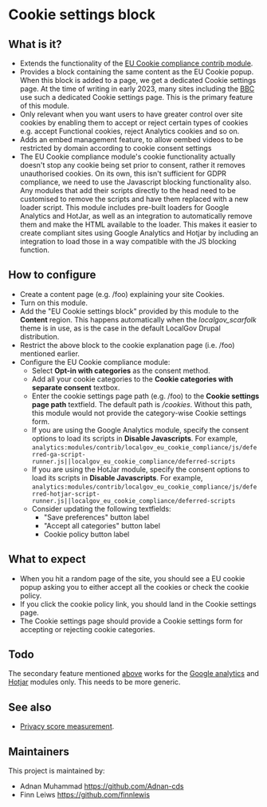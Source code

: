 # Cookie settings block

## What is it?
- Extends the functionality of the [EU Cookie compliance contrib module](https://www.drupal.org/project/eu_cookie_compliance).
- Provides a block containing the same content as the EU Cookie popup.  When this block is added to a page, we get a dedicated Cookie settings page.  At the time of writing in early 2023, many sites including the [BBC](https://www.bbc.co.uk/usingthebbc/cookies/how-can-i-change-my-bbc-cookie-settings/) use such a dedicated Cookie settings page.  This is the primary feature of this module.
- Only relevant when you want users to have greater control over site cookies by enabling them to accept or reject certain types of cookies e.g. accept Functional cookies, reject Analytics cookies and so on.
- Adds an embed management feature, to allow oembed videos to be restricted by domain according to cookie consent settings
- <a name="secondary-feature"></a>The EU Cookie compliance module's cookie functionality actually doesn't stop any cookie being set prior to consent, rather it removes unauthorised cookies. On its own, this isn't sufficient for GDPR compliance, we need to use the Javascript blocking functionality also. Any modules that add their scripts directly to the head need to be customised to remove the scripts and have them replaced with a new loader script. This module includes pre-built loaders for Google Analytics and HotJar, as well as an integration to automatically remove them and make the HTML available to the loader. This makes it easier to create compliant sites using Google Analytics and Hotjar by including an integration to load those in a way compatible with the JS blocking function.

## How to configure
- Create a content page (e.g. /foo) explaining your site Cookies.
- Turn on this module.
- Add the "EU Cookie settings block" provided by this module to the **Content** region.  This happens automatically when the *localgov_scarfolk* theme is in use, as is the case in the default LocalGov Drupal distribution.
- Restrict the above block to the cookie explanation page (i.e. /foo) mentioned earlier.
- Configure the EU Cookie compliance module:
  - Select **Opt-in with categories** as the consent method.
  - Add all your cookie categories to the **Cookie categories with separate consent** textbox.
  - Enter the cookie settings page path (e.g. /foo) to the **Cookie settings page path** textfield.  The default path is */cookies*.  Without this path, this module would not provide the category-wise Cookie settings form.
  - If you are using the Google Analytics module, specify the consent options to load its scripts in **Disable Javascripts**. For example, `analytics:modules/contrib/localgov_eu_cookie_compliance/js/deferred-ga-script-runner.js||localgov_eu_cookie_compliance/deferred-scripts`
  - If you are using the HotJar module, specify the consent options to load its scripts in **Disable Javascripts**. For example, `analytics:modules/contrib/localgov_eu_cookie_compliance/js/deferred-hotjar-script-runner.js||localgov_eu_cookie_compliance/deferred-scripts`
  - Consider updating the following textfields:
    - "Save preferences" button label
    - "Accept all categories" button label
    - Cookie policy button label

## What to expect
- When you hit a random page of the site, you should see a EU cookie popup asking you to either accept all the cookies or check the cookie policy.
- If you click the cookie policy link, you should land in the Cookie settings page.
- The Cookie settings page should provide a Cookie settings form for accepting or rejecting cookie categories.

## Todo
The secondary feature mentioned [above](#secondary-feature) works for the [Google analytics](https://www.drupal.org/project/google_analytics) and [Hotjar](https://www.drupal.org/project/hotjar) modules only.  This needs to be more generic.

## See also
- [Privacy score measurement](https://rethinkingprivacy.com/).

## Maintainers 

This project is maintained by: 

 - Adnan Muhammad https://github.com/Adnan-cds
 - Finn Leiws https://github.com/finnlewis


